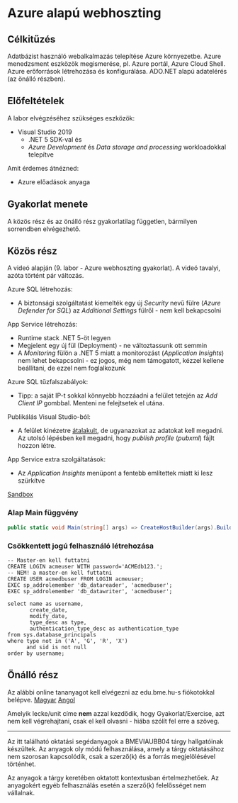 # Azure alapú webhoszting

## Célkitűzés
Adatbázist használó webalkalmazás telepítése Azure környezetbe. Azure menedzsment eszközök megismerése, pl. Azure portál, Azure Cloud Shell. Azure erőforrások létrehozása és konfigurálása. ADO.NET alapú adatelérés (az önálló részben).


## Előfeltételek

A labor elvégzéséhez szükséges eszközök:

- Visual Studio 2019 
  - .NET 5 SDK-val és
  - _Azure Development_ és _Data storage and processing_ workloadokkal telepítve

Amit érdemes átnézned:

- Azure előadások anyaga

## Gyakorlat menete

A közös rész és az önálló rész gyakorlatilag független, bármilyen sorrendben elvégezhető.

## Közös rész
A videó alapján (9. labor - Azure webhoszting gyakorlat). A videó tavalyi, azóta történt pár változás.

Azure SQL létrehozás:

- A biztonsági szolgáltatást kiemelték egy új _Security_ nevű fülre (_Azure Defender for SQL_) az _Additional Settings_ fülről - nem kell bekapcsolni
	
App Service létrehozás:

- Runtime stack .NET 5-öt legyen
- Megjelent egy új fül (Deployment) - ne változtassunk ott semmin
- A _Monitoring_ fülön a .NET 5 miatt a monitorozást (_Application Insights_) nem lehet bekapcsolni - ez jogos, még nem támogatott, kézzel kellene beállítani, de ezzel nem foglalkozunk

Azure SQL tűzfalszabályok:

- Tipp: a saját IP-t sokkal könnyebb hozzáadni a felület tetején az _Add Client IP_ gombbal. Menteni ne felejtsetek el utána.

Publikálás Visual Studio-ból:

- A felület kinézetre [átalakult](https://docs.microsoft.com/en-us/visualstudio/deployment/quickstart-deploy-to-azure?view=vs-2019#publish-to-azure-app-service-on-windows), de ugyanazokat az adatokat kell megadni. Az utolsó lépésben kell megadni, hogy _publish profile_ (_pubxml_) fájlt hozzon létre.

App Service extra szolgáltatások:

- Az _Application Insights_ menüpont a fentebb említettek miatt ki lesz szürkítve


[Sandbox](https://docs.microsoft.com/hu-hu/learn/modules/develop-app-that-queries-azure-sql/3-exercise-create-tables-bulk-import-query-data)

### Alap Main függvény

```csharp
public static void Main(string[] args) => CreateHostBuilder(args).Build().Run();
```

### Csökkentett jogú felhasználó létrehozása
```tsql
-- Master-en kell futtatni
CREATE LOGIN acmeuser WITH password='ACMEdb123.';
-- NEM! a master-en kell futtatni
CREATE USER acmedbuser FROM LOGIN acmeuser;
EXEC sp_addrolemember 'db_datareader', 'acmedbuser';
EXEC sp_addrolemember 'db_datawriter', 'acmedbuser';

select name as username,
       create_date,
       modify_date,
       type_desc as type,
       authentication_type_desc as authentication_type
from sys.database_principals
where type not in ('A', 'G', 'R', 'X')
      and sid is not null
order by username;
```

## Önálló rész
Az alábbi online tananyagot kell elvégezni az edu.bme.hu-s fiókotokkal belépve.
[Magyar](https://docs.microsoft.com/hu-hu/learn/modules/develop-app-that-queries-azure-sql/) [Angol](https://docs.microsoft.com/en-us/learn/modules/develop-app-that-queries-azure-sql/)

Amelyik lecke/unit címe **nem** azzal kezdődik, hogy Gyakorlat/Exercise, azt nem kell végrehajtani, csak el kell olvasni - hiába szólít fel erre a szöveg.

---

Az itt található oktatási segédanyagok a BMEVIAUBB04 tárgy hallgatóinak készültek. Az anyagok oly módú felhasználása, amely a tárgy oktatásához nem szorosan kapcsolódik, csak a szerző(k) és a forrás megjelölésével történhet.

Az anyagok a tárgy keretében oktatott kontextusban értelmezhetőek. Az anyagokért egyéb felhasználás esetén a szerző(k) felelősséget nem vállalnak.
